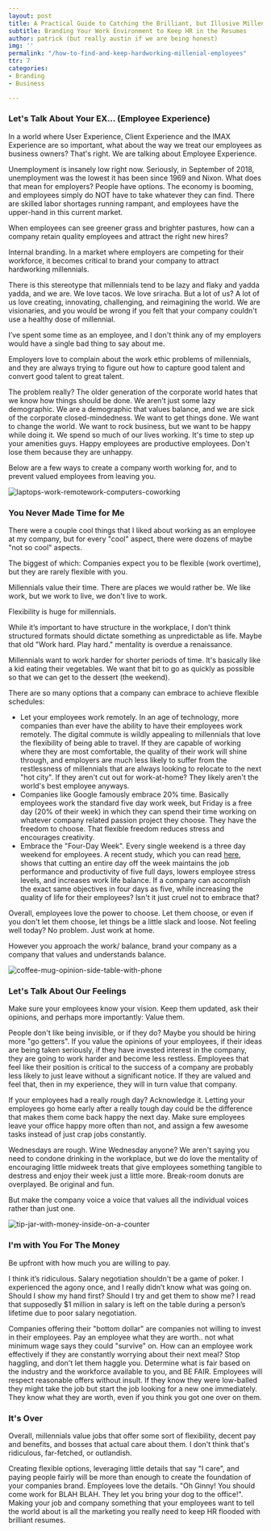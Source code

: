 ```yaml
---
layout: post
title: A Practical Guide to Catching the Brilliant, but Illusive Millennial.
subtitle: Branding Your Work Environment to Keep HR in the Resumes
author: patrick (but really austin if we are being honest)
img: ''
permalink: "/how-to-find-and-keep-hardworking-millenial-employees"
ttr: 7
categories:
- Branding
- Business

---
```

### **Let's Talk About Your EX...** (Employee Experience)

In a world where User Experience, Client Experience and the IMAX Experience are so important, what about the way we treat our employees as business owners? That's right. We are talking about Employee Experience.

Unemployment is insanely low right now. Seriously, in September of 2018, unemployment was the lowest it has been since 1969 and Nixon. What does that mean for employers? People have options. The economy is booming, and employees simply do NOT have to take whatever they can find. There are skilled labor shortages running rampant, and employees have the upper-hand in this current market.

When employees can see greener grass and brighter pastures, how can a company retain quality employees and attract the right new hires?

Internal branding. In a market where employers are competing for their workforce, it becomes critical to brand your company to attract hardworking millennials.

There is this stereotype that millennials tend to be lazy and flaky and yadda yadda, and we are. We love tacos. We love sriracha. But a lot of us? A lot of us love creating, innovating, challenging, and reimagining the world. We are visionaries, and you would be wrong if you felt that your company couldn't use a healthy dose of millennial.

I’ve spent some time as an employee, and I don't think any of my employers would have a single bad thing to say about me.

Employers love to complain about the work ethic problems of millennials, and they are always trying to figure out how to capture good talent and convert good talent to great talent.

The problem really? The older generation of the corporate world hates that we know how things should be done. We aren’t just some lazy demographic. We are a demographic that values balance, and we are sick of the corporate closed-mindedness. We want to get things done. We want to change the world. We want to rock business, but we want to be happy while doing  it. We spend so much of our lives working. It's time to step up your amenities guys. Happy employees are productive employees. Don't lose them because they are unhappy.

Below are a few ways to create a company worth working for, and to prevent  valued employees from leaving you.

![laptops-work-remotework-computers-coworking](/uploads/marvin-meyer-571072-unsplash.jpg "laptop-workspace-technology-desk")

### **You Never Made Time for Me**

There were a couple cool things that I liked about working as an employee at my company, but for every "cool" aspect, there were dozens of maybe "not so cool" aspects.

The biggest of which: Companies expect you to be flexible (work overtime), but they are rarely flexible with you.

Millennials value their time. There are places we would rather be. We like work, but we work to live, we don't live to work.

Flexibility is huge for millennials.

While it’s important to have structure in the workplace, I don’t think structured formats should dictate something as unpredictable as life. Maybe that old "Work hard. Play hard." mentality is overdue a renaissance.

Millennials want to work harder for shorter periods of time. It's basically like a kid eating their vegetables. We want that bit to go as quickly as possible so that we can get to the dessert (the weekend).

There are so many options that a company can embrace to achieve flexible schedules:

* Let your employees work remotely. In an age of technology, more companies than ever have the ability to have their employees work remotely. The digital commute is wildly appealing to millennials that love the flexibility of being able to travel. If they are capable of working where they are most comfortable, the quality of their work will shine through, and employers are much less likely to suffer from the restlessness of millennials that are always looking to relocate to the next "hot city". If they aren't cut out for work-at-home? They likely aren't the world's best employee anyways.
* Companies like Google famously embrace 20% time. Basically employees work the standard five day work week, but Friday is a free day (20% of their week) in which they can spend their time working on whatever company related passion project they choose. They have the freedom to choose. That flexible freedom reduces stress and encourages creativity.
* Embrace the "Four-Day Week". Every single weekend is a three day weekend for employees. A recent study, which you can read [here](), shows that cutting an entire day off the week maintains the job performance and productivity of five full days, lowers employee stress levels, and increases work life balance. If a company can accomplish the exact same objectives in four days as five, while increasing the quality of life for their employees? Isn't it just cruel not to embrace that?

Overall, employees love the power to choose. Let them choose, or even if you don't let them choose, let things be a little slack and loose. Not feeling well today? No problem. Just work at home.

However you approach the work/ balance, brand your company as a company that values and understands balance.

![coffee-mug-opinion-side-table-with-phone](/uploads/steve-johnson-609098-unsplash.jpg "opinion-coffee-cup-mug-my-opinion")

### **Let's Talk About Our Feelings**

Make sure your employees know your vision. Keep them updated, ask their opinions, and perhaps more importantly: Value them.

People don't like being invisible, or if they do? Maybe you should be hiring more "go getters". If you value the opinions of your employees, if their ideas are being taken seriously, if they have invested interest in the company, they are going to work harder and become less restless. Employees that feel like their position is critical to the success of a company are probably less likely to just leave without a significant notice. If they are valued and feel that, then in my experience, they will in turn value that company.

If your employees had a really rough day? Acknowledge it. Letting your employees go home early after a really tough day could be the difference that makes them come back happy the next day. Make sure employees leave your office happy more often than not, and assign a few awesome tasks instead of just crap jobs constantly.

Wednesdays are rough. Wine Wednesday anyone? We aren't saying you need to condone drinking in the workplace, but we do love the mentality of encouraging little midweek treats that give employees something tangible to destress and enjoy their week just a little more. Break-room donuts are overplayed. Be original and fun.

But make the company voice a voice that values all the individual voices rather than just one.

![tip-jar-with-money-inside-on-a-counter](/uploads/sam-truong-dan-627874-unsplash.jpg "tip-jar-on-counter-with-money")

### **I'm with You For The Money**

Be upfront with how much you are willing to pay.

I think it’s ridiculous. Salary negotiation shouldn't be a game of poker. I experienced the agony once, and I really didn’t know what was going on. Should I show my hand first? Should I try and get them to show me? I read that supposedly $1 million in salary is left on the table during a person’s lifetime due to poor salary negotiation.

Companies offering their "bottom dollar" are companies not willing to invest in their employees. Pay an employee what they are worth.. not what minimum wage says they could "survive" on. How can an employee work effectively if they are constantly worrying about their next meal? Stop haggling, and don't let them haggle you. Determine what is fair based on the industry and the workforce available to you, and BE FAIR. Employees will respect reasonable offers without insult. If they know they were low-balled they might take the job but start the job looking for a new one immediately. They know what they are worth, even if you think you got one over on them.

### **It's Over**

Overall, millennials value jobs that offer some sort of flexibility, decent pay and benefits, and bosses that actual care about them. I don't think that's ridiculous, far-fetched, or outlandish.

Creating flexible options, leveraging little details that say "I care", and paying people fairly will be more than enough to create the foundation of your companies brand. Employees love the details. "Oh Ginny! You should come work for BLAH BLAH. They let you bring your dog to the office!". Making your job and company something that your employees want to tell the world about is all the marketing you really need to keep HR flooded with brilliant resumes.